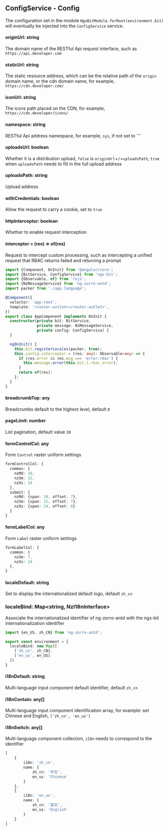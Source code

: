 ## ConfigService - Config

The configuration set in the module `NgxBitModule.forRoot(environment.bit)` will eventually be injected into the `ConfigService` service.

#### originUrl: string

The domain name of the RESTful Api request interface, such as `https://api.developer.com`

#### staticUrl: string

The static resource address, which can be the relative path of the `origin` domain name, or the cdn domain name, for example, `https://cdn.developer.com/`

#### iconUrl: string

The icons path placed on the CDN, for example, `https://cdn.developer/icons/`

#### namespace: string

RESTful Api address namespace, for example, `sys`, if not set to `''

#### uploadsUrl: boolean

Whether it is a distribution upload, `false` is `originUrl`+`/`+`uploadsPath`, `true` when `uploadsPath` needs to fill in the full upload address

#### uploadsPath: string

Upload address

#### withCredentials: boolean

Allow the request to carry a cookie, set to `true`

#### httpInterceptor: boolean

Whether to enable request interception

#### interceptor = (res) => of(res)

Request to intercept custom processing, such as intercepting a unified request that RBAC returns failed and returning a prompt

```typescript
import {Component, OnInit} from '@angular/core';
import {BitService, ConfigService} from 'ngx-bit';
import {Observable, of} from 'rxjs';
import {NzMessageService} from 'ng-zorro-antd';
import packer from './app.language';

@Component({
  selector: 'app-root',
  template: '<router-outlet></router-outlet>',
})
export class AppComponent implements OnInit {
  constructor(private bit: BitService,
              private message: NzMessageService,
              private config: ConfigService) {
  }

  ngOnInit() {
    this.bit.registerLocales(packer, true);
    this.config.interceptor = (res: any): Observable<any> => {
      if (res.error && res.msg === 'error:rbac') {
        this.message.error(this.bit.l.rbac_error);
      }
      return of(res);
    };
  }
}
```

#### breadcrumbTop: any

Breadcrumbs default to the highest level, default `0`

#### pageLimit: number

List pagination, default value `20`

#### formControlCol: any

Form `Control` raster uniform settings

```typescript
formControlCol: {
  common: {
    nzMd: 10,
    nzSm: 12,
    nzXs: 24
  },
  submit: {
    nzMd: {span: 10, offset: 7},
    nzSm: {span: 12, offset: 7},
    nzXs: {span: 24, offset: 0}
  }
}
```

#### formLabelCol: any

Form `Label` raster uniform settings

```typescript
formLabelCol: {
  common: {
    nzSm: 7,
    nzXs: 24
  },
}
```

#### localeDefault: string

Set to display the internationalized default logo, default `zh_cn`

### localeBind: Map<string, NzI18nInterface>

Associate the internationalized identifier of ng-zorro-antd with the ngx-bit internationalization identifier

```typescript
import {en_US, zh_CN} from 'ng-zorro-antd';

export const environment = {
  localeBind: new Map([
    ['zh_cn', zh_CN],
    ['en_us', en_US]
  ])
}
```

#### i18nDefault: string

Multi-language input component default identifier, default `zh_cn`

#### i18nContain: any[]

Multi-language input component identification array, for example: set Chinese and English, `['zh_cn', 'en_us']`

#### i18nSwitch: any[]

Multi-language component collection, `i18n` needs to correspond to the identifier

```typescript
[
    {
        i18n: 'zh_cn',
        name: {
            zh_cn: '中文',
            en_us: 'Chinese'
        }
    },
    {
        i18n: 'en_us',
        name: {
            zh_cn: '英文',
            en_us: 'English'
        }
    }
]
```